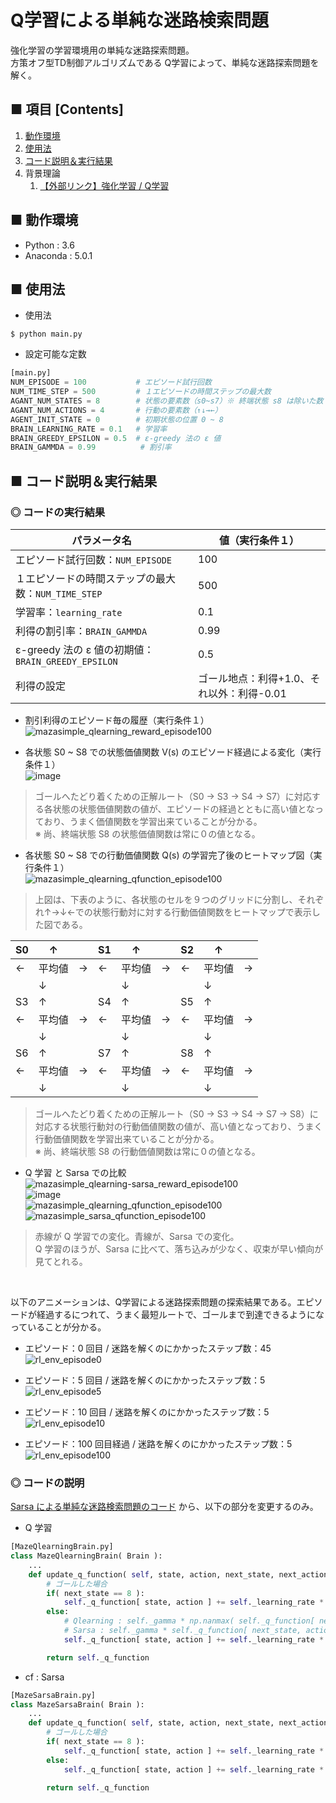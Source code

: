 # Q学習による単純な迷路検索問題
強化学習の学習環境用の単純な迷路探索問題。<br>
方策オフ型TD制御アルゴリズムである Q学習によって、単純な迷路探索問題を解く。<br>

## ■ 項目 [Contents]
1. [動作環境](#動作環境)
1. [使用法](#使用法)
1. [コード説明＆実行結果](#コード説明＆実行結果)
1. 背景理論
    1. [【外部リンク】強化学習 / Q学習](https://github.com/Yagami360/My_NoteBook/blob/master/%E6%83%85%E5%A0%B1%E5%B7%A5%E5%AD%A6/%E6%83%85%E5%A0%B1%E5%B7%A5%E5%AD%A6_%E6%A9%9F%E6%A2%B0%E5%AD%A6%E7%BF%92_%E5%BC%B7%E5%8C%96%E5%AD%A6%E7%BF%92.md#Q%E5%AD%A6%E7%BF%92)


## ■ 動作環境

- Python : 3.6
- Anaconda : 5.0.1

## ■ 使用法

- 使用法
```
$ python main.py
```

- 設定可能な定数
```python
[main.py]
NUM_EPISODE = 100           # エピソード試行回数
NUM_TIME_STEP = 500         # １エピソードの時間ステップの最大数
AGANT_NUM_STATES = 8        # 状態の要素数（s0~s7）※ 終端状態 s8 は除いた数
AGANT_NUM_ACTIONS = 4       # 行動の要素数（↑↓→←）
AGENT_INIT_STATE = 0        # 初期状態の位置 0 ~ 8
BRAIN_LEARNING_RATE = 0.1   # 学習率
BRAIN_GREEDY_EPSILON = 0.5  # ε-greedy 法の ε 値
BRAIN_GAMMDA = 0.99          # 割引率
```

<a id="コード説明＆実行結果"></a>

## ■ コード説明＆実行結果

### ◎ コードの実行結果

|パラメータ名|値（実行条件１）|
|---|---|
|エピソード試行回数：`NUM_EPISODE`|100|
|１エピソードの時間ステップの最大数：`NUM_TIME_STEP`|500|
|学習率：`learning_rate`|0.1|
|利得の割引率：`BRAIN_GAMMDA`|0.99|
|ε-greedy 法の ε 値の初期値：`BRAIN_GREEDY_EPSILON`|0.5|
|利得の設定|ゴール地点：利得+1.0、それ以外：利得-0.01|

- 割引利得のエピソード毎の履歴（実行条件１）
![mazasimple_qlearning_reward_episode100](https://user-images.githubusercontent.com/25688193/53015127-9e288700-348d-11e9-9abb-0adc663cb1d4.png)<br>

- 各状態 S0 ~ S8 での状態価値関数 V(s) のエピソード経過による変化（実行条件１）<br>
![image](https://user-images.githubusercontent.com/25688193/53015105-8e10a780-348d-11e9-8a08-81be2b5a05f0.png)<br>
> ゴールへたどり着くための正解ルート（S0 → S3 → S4 → S7）に対応する各状態の状態価値関数の値が、エピソードの経過とともに高い値となっており、うまく価値関数を学習出来ていることが分かる。<br>
> ※ 尚、終端状態 S8 の状態価値関数は常に０の値となる。<br>

- 各状態 S0 ~ S8 での行動価値関数 Q(s) の学習完了後のヒートマップ図（実行条件１）<br>
![mazasimple_qlearning_qfunction_episode100](https://user-images.githubusercontent.com/25688193/53062093-02d1f900-3503-11e9-989f-875de6ad1fbb.png)<br>
> 上図は、下表のように、各状態のセルを９つのグリッドに分割し、それぞれ↑→↓←での状態行動対に対する行動価値関数をヒートマップで表示した図である。

|S0|↑||S1|↑||S2|↑||
|---|---|---|---|---|---|---|---|---|
|←|平均値|→|←|平均値|→|←|平均値|→|
||↓|||↓|||↓||
|S3|↑||S4|↑||S5|↑||
|←|平均値|→|←|平均値|→|←|平均値|→|
||↓|||↓|||↓||
|S6|↑||S7|↑||S8|↑||
|←|平均値|→|←|平均値|→|←|平均値|→|
||↓|||↓|||↓||

> ゴールへたどり着くための正解ルート（S0 → S3 → S4 → S7 → S8）に対応する状態行動対の行動価値関数の値が、高い値となっており、うまく行動価値関数を学習出来ていることが分かる。<br>
> ※ 尚、終端状態 S8 の行動価値関数は常に０の値となる。<br>

- Q 学習 と Sarsa での比較<br>
![mazasimple_qlearning-sarsa_reward_episode100](https://user-images.githubusercontent.com/25688193/53014847-fe6af900-348c-11e9-84cf-c46694d61daa.png)<br>
![image](https://user-images.githubusercontent.com/25688193/53014893-278b8980-348d-11e9-9ec9-ae9cb994deee.png)<br>
![mazasimple_qlearning_qfunction_episode100](https://user-images.githubusercontent.com/25688193/53062204-59d7ce00-3503-11e9-9f98-6169336b9552.png)<br>
![mazasimple_sarsa_qfunction_episode100](https://user-images.githubusercontent.com/25688193/53062205-5b08fb00-3503-11e9-91fc-06906c57e5aa.png)<br>

> 赤線が Q 学習での変化。青線が、Sarsa での変化。<br>
> Q 学習のほうが、Sarsa に比べて、落ち込みが少なく、収束が早い傾向が見てとれる。<br>

<br>

以下のアニメーションは、Q学習による迷路探索問題の探索結果である。エピソードが経過するにつれて、うまく最短ルートで、ゴールまで到達できるようになっていることが分かる。<br>

- エピソード：0 回目 / 迷路を解くのにかかったステップ数：45<br>
![rl_env_episode0](https://user-images.githubusercontent.com/25688193/53061973-98b95400-3502-11e9-9ae2-9c005ed9bf88.gif)<br>

- エピソード：5 回目 / 迷路を解くのにかかったステップ数：5<br>
![rl_env_episode5](https://user-images.githubusercontent.com/25688193/53061974-98b95400-3502-11e9-8f21-ed80532218c0.gif)<br>

- エピソード：10 回目 / 迷路を解くのにかかったステップ数：5<br>
![rl_env_episode10](https://user-images.githubusercontent.com/25688193/53061972-9820bd80-3502-11e9-8822-d62570e7d9a6.gif)<br>

- エピソード：100 回目経過 / 迷路を解くのにかかったステップ数：5
![rl_env_episode100](https://user-images.githubusercontent.com/25688193/53062044-d6b67800-3502-11e9-9c57-5e98214069a5.gif)<br>


### ◎ コードの説明
[Sarsa による単純な迷路検索問題のコード](https://github.com/Yagami360/ReinforcementLearning_Exercises/tree/master/MazeSimple_Sarsa) から、以下の部分を変更するのみ。<br>

- Q 学習
```python
[MazeQlearningBrain.py]
class MazeQlearningBrain( Brain ):
    ...
    def update_q_function( self, state, action, next_state, next_action, reword ):
        # ゴールした場合
        if( next_state == 8 ):
            self._q_function[ state, action ] += self._learning_rate * ( reword - self._q_function[ state, action ] )
        else:
            # Qlearning : self._gamma * np.nanmax( self._q_function[ next_state, : ] )
            # Sarsa : self._gamma * self._q_function[ next_state, action ]
            self._q_function[ state, action ] += self._learning_rate * ( reword + self._gamma * np.nanmax( self._q_function[ next_state, : ] ) - self._q_function[ state, action ] )

        return self._q_function
```

- cf : Sarsa
```python
[MazeSarsaBrain.py]
class MazeSarsaBrain( Brain ):
    ...
    def update_q_function( self, state, action, next_state, next_action, reword ):
        # ゴールした場合
        if( next_state == 8 ):
            self._q_function[ state, action ] += self._learning_rate * ( reword - self._q_function[ state, action ] )
        else:
            self._q_function[ state, action ] += self._learning_rate * ( reword + self._gamma * self._q_function[ next_state, next_action ] - self._q_function[ state, action ] )

        return self._q_function
```